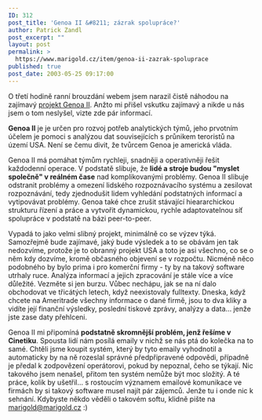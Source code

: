 ```yaml
---
ID: 312
post_title: 'Genoa II &#8211; zázrak spolupráce?'
author: Patrick Zandl
post_excerpt: ""
layout: post
permalink: >
  https://www.marigold.cz/item/genoa-ii-zazrak-spoluprace
published: true
post_date: 2003-05-25 09:17:00
---
```

<P>O třetí hodině ranní brouzdání webem jsem narazil čistě náhodou na zajímavý <A href="http://www.darpa.mil/iao/GenoaII.htm" target=_blank>projekt Genoa II</A>. Anžto mi přišel vskutku zajímavý a nikde u nás jsem o tom neslyšel, vizte zde pár informací. </P>
<P><STRONG>Genoa II</STRONG> je je určen pro rozvoj potřeb analytických týmů, jeho prvotním účelem je pomoci s analýzou dat souvisejících s průnikem teroristů na území USA. Není se čemu divit, že tvůrcem Genoa je americká vláda. </P>
<P>Genoa II má pomáhat týmům rychleji, snadněji a operativněji řešit každodenní operace. V podstatě slibuje, že <STRONG>lidé a stroje budou "myslet společně" v reálném čase</STRONG> nad komplikovanými problémy. Genoa II slibuje odstranit problémy a omezení lidského rozpoznávacího systému a zesilovat rozpoznávání, tedy zjednodušit lidem vyhledání podstatných informací a vytipovávat problémy. Genoa také chce zrušit stávající hieararchickou strukturu řízení a práce a vytvořit dynamickou, rychle adaptovatelnou síť spolupráce v podstatě na bázi peer-to-peer.</P>
<P>Vypadá to jako velmi slibný projekt, minimálně co se výzev týká. Samozřejmě bude zajímavé, jaký bude výsledek a to se obávám jen tak nedozvíme, protože je to obranný projekt USA a toto je asi všechno, co se o něm kdy dozvíme, kromě občasného objevení se v rozpočtu. Nicméně něco podobného by bylo prima i pro komerční firmy - ty by na takový software utrhaly ruce. Analýza informací a jejich zpracování je stále více a více důležité. Vezměte si jen burzu. Vůbec nechápu, jak se na ní dalo obchodovat ve třicátých letech, když neexistovaly fulltexty. Dneska, když chcete na Ameritrade všechny informace o dané firmě, jsou to dva kliky a vidíte její finanční výsledky, poslední tiskové zprávy, analýzy a data... jenže jste zase daty přehlceni. </P>
<P>Genoa II mi připomíná <STRONG>podstatně skromnější problém, jenž řešíme v Cinetiku</STRONG>. Spousta lidí nám posílá emaily v nichž se nás ptá do kolečka na to samé. Chtěli jsme koupit systém, který by tyto emaily vyhodnotil a automaticky by na ně rozeslal správné předpřipravené odpovědi, případně je předal k zodpovězení operátorovi, pokud by nepoznal, čeho se týkají. Nic takového jsem nenašel, přitom ten systém nemůže být moc složitý. A té práce, kolik by ušetřil... s rostoucím významem emailové komunikace ve firmách by si takový software musel najít pár zájemců. Jenže tu i onde nic k sehnání. Kdybyste někdo věděli o takovém softu, klidně pište na <A href="mailto:marigold@marigold.cz">marigold@marigold.cz</A> :)</P>